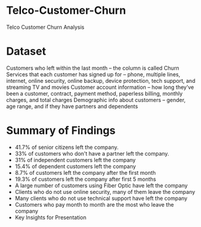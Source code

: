 # Telco-Customer-Churn
Telco Customer Churn Analysis
# Dataset
Customers who left within the last month – the column is called Churn Services that each customer has signed up for – phone, multiple lines, internet, online security, online backup, device protection, tech support, and streaming TV and movies Customer account information – how long they’ve been a customer, contract, payment method, paperless billing, monthly charges, and total charges Demographic info about customers – gender, age range, and if they have partners and dependents

# Summary of Findings
- 41.7% of senior citizens left the company.
- 33% of customers who don't have a partner left the company.
- 31% of independent customers left the company
- 15.4% of dependent customers left the company
- 8.7% of customers left the company after the first month
- 19.3% of customers left the company after first 5 months
- A large number of customers using Fiber Optic have left the company
- Clients who do not use online security, many of them leave the company
- Many clients who do not use technical support have left the company
- Customers who pay month to month are the most who leave the company
- Key Insights for Presentation
